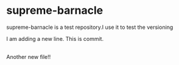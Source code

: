 # supreme-barnacle
supreme-barnacle is a test repository.I use it to test the versioning
</br>

I am adding a new line. This is commit.

</br> 
Another new file!!
